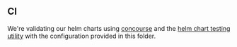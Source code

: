 CI
--

We're validating our helm charts using [concourse](https://concourse-ci.org) and the [helm chart testing utility](https://github.com/helm/chart-testing) with the configuration provided in this folder.
